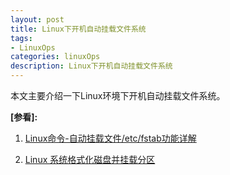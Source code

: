 ```yaml
---
layout: post
title: Linux下开机自动挂载文件系统
tags:
- LinuxOps
categories: linuxOps
description: Linux下开机自动挂载文件系统
---
```



本文主要介绍一下Linux环境下开机自动挂载文件系统。

<!-- more -->



**[参看]:**

1. [Linux命令-自动挂载文件/etc/fstab功能详解](https://www.cnblogs.com/qiyebao/p/4484047.html)

2. [Linux 系统格式化磁盘并挂载分区](http://blog.csdn.net/nahancy/article/details/52201121)

<br />
<br />
<br />


